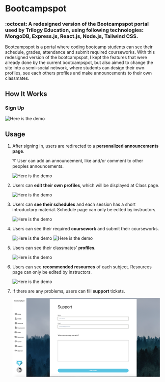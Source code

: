 # Bootcampspot
### :octocat: A redesigned version of the Bootcampspot portal used by Trilogy Education, using following technologies: MongoDB, Express.js, React.js, Node.js, Tailwind CSS.


Bootcampspot is a portal where coding bootcamp students can see their schedule, grades, attendance and submit required courseworks. With this redesigned version of the bootcampspot, I kept the features that were already done by the current bootcampspot, but also aimed to change the site into a semi-social network, where students can design their own profiles, see each others profiles and make announcements to their own classmates. 

## How It Works

### Sign Up

![Here is the demo](client/public/gifs/signup.gif)

## Usage

1. After signing in, users are redirected to a **personalized announcements page**.

   :curly_loop: User can add an announcement, like and/or comment to other peoples announcements.

    ![Here is the demo](client/public/gifs/signin.gif)

2. Users can **edit their own profiles**, which will be displayed at Class page.

    ![Here is the demo](client/public/gifs/updateprofile.gif)

3. Users can **see their schedules** and each session has a short introductory material. Schedule page can only be edited by instructors.

    ![Here is the demo](client/public/gifs/schedule.gif)

4. Users can see their required **coursework** and submit their courseworks.

    ![Here is the demo](client/public/gifs/coursework.gif)
    ![Here is the demo](client/public/gifs/add_coursework.png)


5. Users can see their classmates' **profiles**.

    ![Here is the demo](client/public/gifs/class.gif)

6. Users can see **recommended resources** of each subject. Resources page can only be edited by instructors.

    ![Here is the demo](client/public/gifs/resources.png)

7. If there are any problems, users can fill **support** tickets.

    ![Here is the demo](client/public/gifs/support.png)

